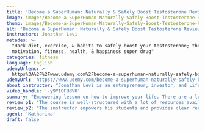```yaml
---
title: 'Become a SuperHuman: Naturally & Safely Boost Testosterone Review'
image: images/Become-a-SuperHuman-Naturally-Safely-Boost-Testosterone-Review.jpeg
thumb: images/Become-a-SuperHuman-Naturally-Safely-Boost-Testosterone-Review.jpeg
alt: 'Become a SuperHuman: Naturally & Safely Boost Testosterone Review'
instructors: Jonathan Levi
metades: >-
  "Hack diet, exercise, & habits to safely boost your testosterone; the
  motivation, fitness, health, & happiness super drug"
categories: fitness
language: English
udemyUrlenc: >-
  https%3A%2F%2Fwww.udemy.com%2Fbecome-a-superhuman-naturally-safely-boost-testosterone%2F
udemyUrl: 'https://www.udemy.com/become-a-superhuman-naturally-safely-boost-testosterone/'
about_instructor: "Jonathan Levi is an entrepreneur, investor, and Lifehacker from Silicon Valley. He is one of the top instructors at Udemy with over a hundred thousand students. He recently launched The SuperLearner academy, an online academy that provides lessons on how to accelerate learning and productivity. Due to his work, he has been featured in a lot of publications and journals like Wall Street Journal, TEDx and many more."
video_handle: '-y9YIOFHdVU'
summary: "Empowering lesson on how to improve your life. There are a lot of scientificall-backed resources available for the students and great tips to help them put it into aaction."
review_p1: "The course is well-structured with a lot of resources available for the students. A lot of materials and tips are very helpful and the references and links included provides a lot of valuable information for the students. The contents were well-researched and up-to-date. The lessons are concise but still manages to be a fun experience for the students. It highlights the most important points needed to be changed in life and thus, saves the students a lot of time in learning. The changes in the lifestyle that are recommended in the course provided immediate results for the students and give a huge impact in their lives. The tips are practical and realistic. "
review_p2: "The instructor empowers his students and provides clear reasoning in order for students to be able to think of their own choices and go through with what they think is right. He is entertaining and knowledgeable. It gives a lot of new information as well as things that should be common sense. Most of the information in the course is also helpful in nutrition as it teaches the students on the right things to eat. The course is comprehensive and covers a lot of aspects in real life. It shows how to make the right adjustments in order to improve as a person."
agent: 'Katharina'
draft: false
---
```


